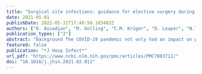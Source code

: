 ```yaml
---
title: "Surgical site infections: guidance for elective surgery during the SARS-CoV-2 pandemic – international recommendations and clinical experience"
date: 2021-05-01
publishDate: 2022-05-31T17:48:50.183483Z
authors: ["O. Assadian", "M. Golling", "C.M. Krüger", "D. Leaper", "N.T. Mutters", "B. Roth", "A. Kramer"]
publication_types: ["2"]
abstract: "Background The COVID-19 pandemic not only had an impact on public life and healthcare facilities in general, but also affected established surgical workflows for elective procedures. The strategy to protect patients and healthcare workers from infection by SARS-CoV-2 in surgical departments has needed step-by-step development. Based on the evaluation of international recommendations and guidelines, as well as personal experiences in a clinical ‘hot spot’ and in a 450-bed surgical clinic, an adapted surgical site infection (SSI) prevention checklist was needed to develop concise instructions, which described roles and responsibilities of healthcare professionals that could be used for wider guidance in pandemic conditions.  Method Publications of COVID-19-related recommendations and guidelines, produced by health authorities and organizations, such as WHO, US-CDC, ECDC, the American College of Surgery and the Robert Koch Institute, were retrieved, assessed and referenced up to 31st January 2020. Additionally, clinical personal experiences in Germany were evaluated and considered.  Results Part 1 of this guidance summarizes the experience of a tertiary care, surgical centre which utilized redundant hospital buildings for immediate spatial separation in a ‘hot spot’ COVID-19 area. Part 2 outlines the successful screening and isolation strategy in a surgical clinic in a region of Germany with outbreaks in surrounding medical centres. Part 3 provides the synopsis of personal experiences and international recommendations suggested for implementation during the COVID-19 pandemic.  Conclusion Understanding of COVID-19, and SARS-CoV-2-related epidemiology, is constantly and rapidly changing, requiring continuous adaptation and re-evaluation of recommendations. Established national and local guidelines for continuation of surgical services and prevention of SSI require ongoing scrutiny and focused implementation. This manuscript presents a core facility checklist to support medical institutions to continue their clinical and surgical work during the COVID-19 pandemic."
featured: false
publication: "*J Hosp Infect*"
url_pdf: "https://www.ncbi.nlm.nih.gov/pmc/articles/PMC7883712/"
doi: "10.1016/j.jhin.2021.02.011"
---
```


